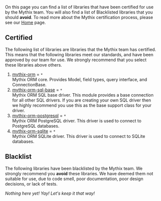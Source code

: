 On this page you can find a list of libraries that have been certified for use by the Mythix team. You will also find a list of Blacklisted libraries that you should **avoid**. To read more about the Mythix certification process, please see our [Home](./Home) page.

## Certified

The following list of libraries are libraries that the Mythix team has certified. This means that the following libraries meet our standards, and have been approved by our team for use. We strongly recommend that you select these libraries above others.

  1. [mythix-orm](https://www.npmjs.com/package/mythix-orm) = `*`<br>
    Mythix ORM core. Provides Model, field types, query interface, and ConnectionBase.
  2. [mythix-orm-sql-base](https://www.npmjs.com/package/mythix-orm-sql-base) = `*`<br>
    Mythix ORM SQL base driver. This module provides a base connection for all other SQL drivers. If you are creating your own SQL driver then we highly recommend you use this as the base support class for your driver.
  3. [mythix-orm-postgresql](https://www.npmjs.com/package/mythix-orm-postgresql) = `*`<br>
    Mythix ORM PostgreSQL driver. This driver is used to connect to PostgreSQL databases.
  4. [mythix-orm-sqlite](https://www.npmjs.com/package/mythix-orm-sqlite) = `*`<br>
    Mythix ORM SQLite driver. This driver is used to connect to SQLite databases.

## Blacklist

The following libraries have been blacklisted by the Mythix team. We strongly recommend you **avoid** these libraries. We have deemed them not suitable for use, due to code smell, poor documentation, poor design decisions, or lack of tests.

*Nothing here yet! Yay! Let's keep it that way!*